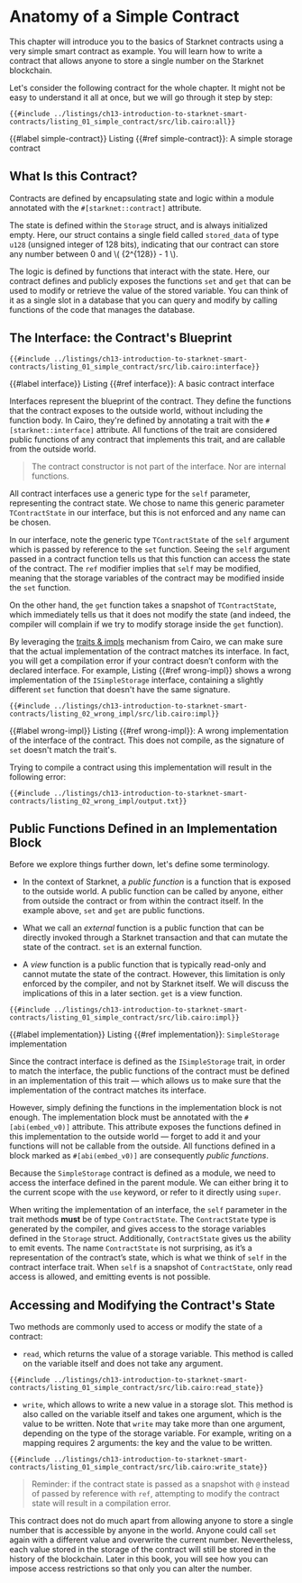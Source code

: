 # Anatomy of a Simple Contract

This chapter will introduce you to the basics of Starknet contracts using a very simple smart contract as example. You will learn how to write a contract that allows anyone to store a single number on the Starknet blockchain.

Let's consider the following contract for the whole chapter. It might not be easy to understand it all at once, but we will go through it step by step:

```rust,noplayground
{{#include ../listings/ch13-introduction-to-starknet-smart-contracts/listing_01_simple_contract/src/lib.cairo:all}}
```

{{#label simple-contract}}
<span class="caption">Listing {{#ref simple-contract}}: A simple storage contract</span>

## What Is this Contract?

Contracts are defined by encapsulating state and logic within a module annotated with the `#[starknet::contract]` attribute.

The state is defined within the `Storage` struct, and is always initialized empty. Here, our struct contains a single field called `stored_data` of type `u128` (unsigned integer of 128 bits), indicating that our contract can store any number between 0 and \\( {2^{128}} - 1 \\).

The logic is defined by functions that interact with the state. Here, our contract defines and publicly exposes the functions `set` and `get` that can be used to modify or retrieve the value of the stored variable.
You can think of it as a single slot in a database that you can query and modify by calling functions of the code that manages the database.

## The Interface: the Contract's Blueprint

```rust,noplayground
{{#include ../listings/ch13-introduction-to-starknet-smart-contracts/listing_01_simple_contract/src/lib.cairo:interface}}
```

{{#label interface}}
<span class="caption">Listing {{#ref interface}}: A basic contract interface</span>

Interfaces represent the blueprint of the contract. They define the functions that the contract exposes to the outside world, without including the function body. In Cairo, they're defined by annotating a trait with the `#[starknet::interface]` attribute. All functions of the trait are considered public functions of any contract that implements this trait, and are callable from the outside world.

> The contract constructor is not part of the interface. Nor are internal functions.

All contract interfaces use a generic type for the `self` parameter, representing the contract state. We chose to name this generic parameter `TContractState` in our interface, but this is not enforced and any name can be chosen.

In our interface, note the generic type `TContractState` of the `self` argument which is passed by reference to the `set` function. Seeing the `self` argument passed in a contract function tells us that this function can access the state of the contract. The `ref` modifier implies that `self` may be modified, meaning that the storage variables of the contract may be modified inside the `set` function.

On the other hand, the `get` function takes a snapshot of `TContractState`, which immediately tells us that it does not modify the state (and indeed, the compiler will complain if we try to modify storage inside the `get` function).

By leveraging the [traits & impls](./ch08-02-traits-in-cairo.md) mechanism from Cairo, we can make sure that the actual implementation of the contract matches its interface. In fact, you will get a compilation error if your contract doesn’t conform with the declared interface. For example, Listing {{#ref wrong-impl}} shows a wrong implementation of the `ISimpleStorage` interface, containing a slightly different `set` function that doesn't have the same signature.

```rust,noplayground
{{#include ../listings/ch13-introduction-to-starknet-smart-contracts/listing_02_wrong_impl/src/lib.cairo:impl}}
```

{{#label wrong-impl}}
<span class="caption">Listing {{#ref wrong-impl}}: A wrong implementation of the interface of the contract. This does not compile, as the signature of `set` doesn't match the trait's.</span>

Trying to compile a contract using this implementation will result in the following error:

```shell
{{#include ../listings/ch13-introduction-to-starknet-smart-contracts/listing_02_wrong_impl/output.txt}}
```

## Public Functions Defined in an Implementation Block

Before we explore things further down, let's define some terminology.

- In the context of Starknet, a _public function_ is a function that is exposed to the outside world. A public function can be called by anyone, either from outside the contract or from within the contract itself. In the example above, `set` and `get` are public functions.

- What we call an _external_ function is a public function that can be directly invoked through a Starknet transaction and that can mutate the state of the contract. `set` is an external function.

- A _view_ function is a public function that is typically read-only and cannot mutate the state of the contract. However, this limitation is only enforced by the compiler, and not by Starknet itself. We will discuss the implications of this in a later section. `get` is a view function.

```rust,noplayground
{{#include ../listings/ch13-introduction-to-starknet-smart-contracts/listing_01_simple_contract/src/lib.cairo:impl}}
```

{{#label implementation}}
<span class="caption">Listing {{#ref implementation}}: `SimpleStorage` implementation</span>

Since the contract interface is defined as the `ISimpleStorage` trait, in order to match the interface, the public functions of the contract must be defined in an implementation of this trait — which allows us to make sure that the implementation of the contract matches its interface.

However, simply defining the functions in the implementation block is not enough. The implementation block must be annotated with the `#[abi(embed_v0)]` attribute. This attribute exposes the functions defined in this implementation to the outside world — forget to add it and your functions will not be callable from the outside. All functions defined in a block marked as `#[abi(embed_v0)]` are consequently _public functions_.

Because the `SimpleStorage` contract is defined as a module, we need to access the interface defined in the parent module. We can either bring it to the current scope with the `use` keyword, or refer to it directly using `super`.

When writing the implementation of an interface, the `self` parameter in the trait methods **must** be of type `ContractState`. The `ContractState` type is generated by the compiler, and gives access to the storage variables defined in the `Storage` struct.
Additionally, `ContractState` gives us the ability to emit events. The name `ContractState` is not surprising, as it’s a representation of the contract’s state, which is what we think of `self` in the contract interface trait.
When `self` is a snapshot of `ContractState`, only read access is allowed, and emitting events is not possible.

## Accessing and Modifying the Contract's State

Two methods are commonly used to access or modify the state of a contract:

- `read`, which returns the value of a storage variable. This method is called on the variable itself and does not take any argument.

```rust,noplayground
{{#include ../listings/ch13-introduction-to-starknet-smart-contracts/listing_01_simple_contract/src/lib.cairo:read_state}}
```

- `write`, which allows to write a new value in a storage slot. This method is also called on the variable itself and takes one argument, which is the value to be written. Note that `write` may take more than one argument, depending on the type of the storage variable. For example, writing on a mapping requires 2 arguments: the key and the value to be written.

```rust,noplayground
{{#include ../listings/ch13-introduction-to-starknet-smart-contracts/listing_01_simple_contract/src/lib.cairo:write_state}}
```

> Reminder: if the contract state is passed as a snapshot with `@` instead of passed by reference with `ref`, attempting to modify the contract state will result in a compilation error.

This contract does not do much apart from allowing anyone to store a single number that is accessible by anyone in the world. Anyone could call `set` again with a different value and overwrite the current number. Nevertheless, each value stored in the storage of the contract will still be stored in the history of the blockchain. Later in this book, you will see how you can impose access restrictions so that only you can alter the number.
